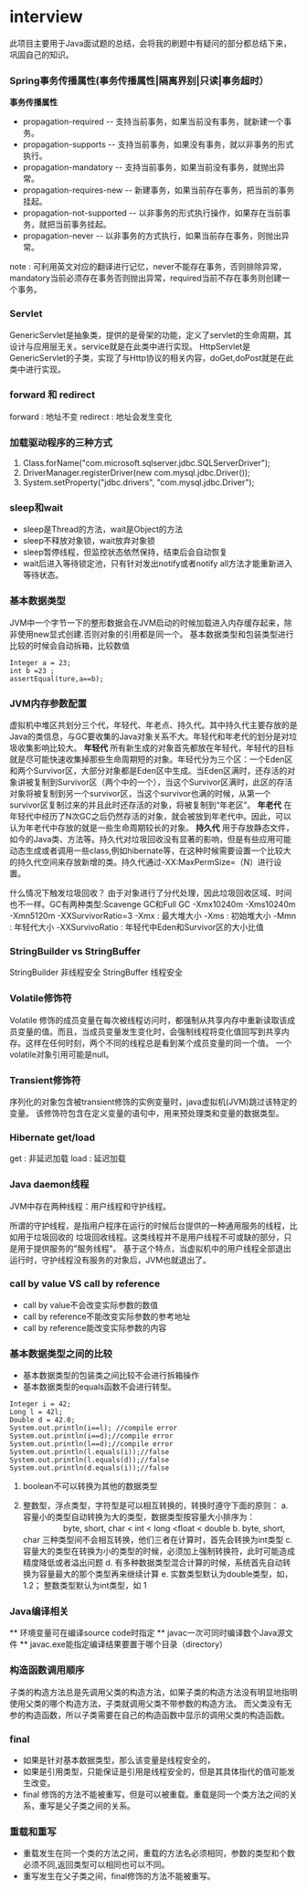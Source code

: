 # interview
此项目主要用于Java面试题的总结，会将我的刷题中有疑问的部分都总结下来，巩固自己的知识。

### Spring事务传播属性(事务传播属性|隔离界别|只读|事务超时）
**事务传播属性**
* propagation-required -- 支持当前事务，如果当前没有事务，就新建一个事务。
* propagation-supports -- 支持当前事务，如果没有事务，就以非事务的形式执行。
* propagation-mandatory -- 支持当前事务，如果当前没有事务，就抛出异常。
* propagation-requires-new -- 新建事务，如果当前存在事务，把当前的事务挂起。
* propagation-not-supported -- 以非事务的形式执行操作，如果存在当前事务，就把当前事务挂起。
* propagation-never -- 以非事务的方式执行，如果当前存在事务，则抛出异常。

note : 可利用英文对应的翻译进行记忆，never不能存在事务，否则排除异常，mandatory当前必须存在事务否则抛出异常，required当前不存在事务则创建一个事务。

### Servlet
GenericServlet是抽象类，提供的是骨架的功能，定义了servlet的生命周期，其设计与应用层无关。service就是在此类中进行实现。
HttpServlet是GenericServlet的子类，实现了与Http协议的相关内容，doGet,doPost就是在此类中进行实现。

### forward 和 redirect
forward : 地址不变
redirect : 地址会发生变化

### 加载驱动程序的三种方式
1. Class.forName("com.microsoft.sqlserver.jdbc.SQLServerDriver");
2. DriverManager.registerDriver(new com.mysql.jdbc.Driver());
3. System.setProperty("jdbc.drivers", "com.mysql.jdbc.Driver");

### sleep和wait
* sleep是Thread的方法，wait是Object的方法
* sleep不释放对象锁，wait放弃对象锁
* sleep暂停线程，但监控状态依然保持，结束后会自动恢复
* wait后进入等待锁定池，只有针对发出notify或者notify all方法才能重新进入等待状态。

### 基本数据类型
JVM中一个字节一下的整形数据会在JVM启动的时候加载进入内存缓存起来，除非使用new显式创建.否则对象的引用都是同一个。
基本数据类型和包装类型进行比较的时候会自动拆箱，比较数值
```
Integer a = 23;
int b =23 ;
assertEqual(ture,a==b);
```

### JVM内存参数配置
虚拟机中堆区共划分三个代，年轻代、年老点、持久代。其中持久代主要存放的是Java的类信息，与GC要收集的Java对象关系不大。年轻代和年老代的划分是对垃圾收集影响比较大。
**年轻代**
所有新生成的对象首先都放在年轻代，年轻代的目标就是尽可能快速收集掉那些生命周期短的对象。年轻代分为三个区：一个Eden区和两个Survivor区，大部分对象都是Eden区中生成。当Eden区满时，还存活的对象讲被复制到Survivor区（两个中的一个），当这个Survivor区满时，此区的存活对象将被复制到另一个survivor区，当这个survivor也满的时候，从第一个survivor区复制过来的并且此时还存活的对象，将被复制到“年老区”。
**年老代**
在年轻代中经历了N次GC之后仍然存活的对象，就会被放到年老代中。因此，可以认为年老代中存放的就是一些生命周期较长的对象。
**持久代**
用于存放静态文件，如今的Java类、方法等。持久代对垃圾回收没有显著的影响，但是有些应用可能动态生成或者调用一些class,例如hibernate等，在这种时候需要设置一个比较大的持久代空间来存放新增的类。持久代通过-XX:MaxPermSize=（N）进行设置。

什么情况下触发垃圾回收？
由于对象进行了分代处理，因此垃圾回收区域、时间也不一样。GC有两种类型:Scavenge GC和Full GC
-Xmx10240m -Xms10240m -Xmn5120m -XXSurvivorRatio=3
-Xmx : 最大堆大小
-Xms : 初始堆大小
-Mmn : 年轻代大小
-XXSurvivoRatio : 年轻代中Eden和Survivor区的大小比值

### StringBuilder vs StringBuffer
StringBuilder 非线程安全
StringBuffer 线程安全

### Volatile修饰符
Volatile 修饰的成员变量在每次被线程访问时，都强制从共享内存中重新读取该成员变量的值。而且，当成员变量发生变化时，会强制线程将变化值回写到共享内存。这样在任何时刻，两个不同的线程总是看到某个成员变量的同一个值。
一个volatile对象引用可能是null。

### Transient修饰符
序列化的对象包含被transient修饰的实例变量时，java虚拟机(JVM)跳过该特定的变量。
该修饰符包含在定义变量的语句中，用来预处理类和变量的数据类型。

### Hibernate get/load
get : 非延迟加载
load : 延迟加载

### Java daemon线程
JVM中存在两种线程：用户线程和守护线程。

所谓的守护线程，是指用户程序在运行的时候后台提供的一种通用服务的线程，比如用于垃圾回收的
垃圾回收线程。这类线程并不是用户线程不可或缺的部分，只是用于提供服务的"服务线程"。
基于这个特点，当虚拟机中的用户线程全部退出运行时，守护线程没有服务的对象后，JVM也就退出了。

### call by value VS call by reference 
* call by value不会改变实际参数的数值
* call by reference不能改变实际参数的参考地址
* call by reference能改变实际参数的内容

### 基本数据类型之间的比较
* 基本数据类型的包装类之间比较不会进行拆箱操作
* 基本数据类型的equals函数不会进行转型。
```
Integer i = 42;
Long l = 42l;
Double d = 42.0;
System.out.println(i==l); //compile error
System.out.println(i==d);//compile error
System.out.println(l==d);//compile error
System.out.println(l.equals(i));//false
System.out.println(l.equals(d));//false
System.out.println(d.equals(i));//false
```

1) boolean不可以转换为其他的数据类型

2) 整数型，浮点类型，字符型是可以相互转换的，转换时遵守下面的原则：
    a. 容量小的类型自动转换为大的类型，数据类型按容量大小排序为：
    　　　　　byte, short, char < int < long <float < double
    b. byte, short, char 三种类型间不会相互转换，他们三者在计算时，首先会转换为int类型
    c. 容量大的类型在转换为小的类型的时候，必须加上强制转换符，此时可能造成精度降低或者溢出问题
    d. 有多种数据类型混合计算的时候，系统首先自动转换为容量最大的那个类型再来继续计算
    e. 实数类型默认为double类型，如， 1.2； 整数类型默认为int类型，如 1


### Java编译相关
** 环境变量可在编译source code时指定
** javac一次可同时编译数个Java源文件
** javac.exe能指定编译结果要置于哪个目录（directory）

### 构造函数调用顺序
子类的构造方法总是先调用父类的构造方法，如果子类的构造方法没有明显地指明使用父类的哪个构造方法，子类就调用父类不带参数的构造方法。
而父类没有无参的构造函数，所以子类需要在自己的构造函数中显示的调用父类的构造函数。

### final
* 如果是针对基本数据类型，那么该变量是线程安全的，
* 如果是引用类型，只能保证是引用是线程安全的，但是其具体指代的值可能发生改变。
* final 修饰的方法不能被重写，但是可以被重载。重载是同一个类方法之间的关系，重写是父子类之间的关系。

### 重载和重写
* 重载发生在同一个类的方法之间，重载的方法名必须相同，参数的类型和个数必须不同,返回类型可以相同也可以不同。
* 重写发生在父子类之间，final修饰的方法不能被重写。
